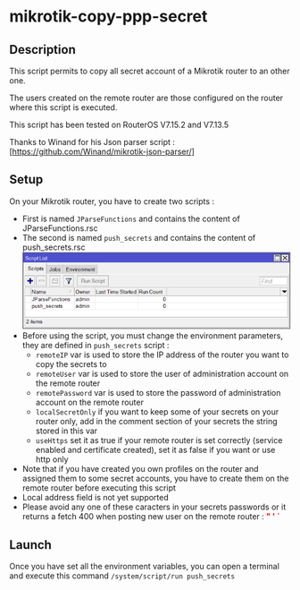 # mikrotik-copy-ppp-secret
## Description
This script permits to copy all secret account of a Mikrotik router to an other one.

The users created on the remote router are those configured on the router where this script is executed.

This script has been tested on RouterOS V7.15.2 and V7.13.5

Thanks to Winand for his Json parser script : [https://github.com/Winand/mikrotik-json-parser/]

## Setup
On your Mikrotik router, you have to create two scripts :
* First is named `JParseFunctions` and contains the content of JParseFunctions.rsc
* The second is named `push_secrets` and contains the content of push_secrets.rsc ![Script list picture unavailable...](img/scripts_list.png "Script list on mikrotik")
* Before using the script, you must change the environment parameters, they are defined in `push_secrets` script :
  - ```remoteIP``` var is used to store the IP address of the router you want to copy the secrets to
  - ```remoteUser``` var is used to store the user of administration account on the remote router
  - ```remotePassword``` var is used to store the password of administration account on the remote router
  - ```localSecretOnly``` if you want to keep some of your secrets on your router only, add in the comment section of your secrets the string stored in this var
  - ```useHttps``` set it as true if your remote router is set correctly (service enabled and certificate created), set it as false if you want or use http only
* Note that if you have created you own profiles on the router and assigned them to some secret accounts, you have to create them on the remote router before executing this script
* Local address field is not yet supported
* Please avoid any one of these caracters in your secrets passwords or it returns a fetch 400 when posting new user on the remote router : <span style="color:red">**" ' `**</span>

## Launch
Once you have set all the environment variables, you can open a terminal and execute this command ```/system/script/run push_secrets```
